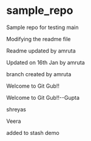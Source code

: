 # sample_repo
Sample repo for testing
 main

Modifying the readme file


Readme updated by amruta

Updated on 16th Jan by amruta


branch created by amruta


Welcome to Git Gub!!


Welcome to Git Gub!!--Gupta

shreyas


Veera

added to stash demo
 

